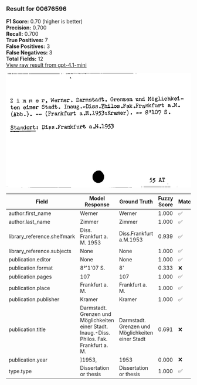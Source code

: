 ### Result for 00676596
**F1 Score:** 0.70 (higher is better)<br>**Precision:** 0.700<br>**Recall:** 0.700<br>**True Positives:** 7<br>**False Positives:** 3<br>**False Negatives:** 3<br>**Total Fields:** 12<br>[View raw result from gpt-4.1-mini](https://github.com/RISE-UNIBAS/humanities_data_benchmark/blob/main/results/2025-10-02/T0161/request_T0161_00676596.json)

<img src="https://github.com/RISE-UNIBAS/humanities_data_benchmark/blob/main/benchmarks/zettelkatalog/images/00676596.jpg?raw=true" alt="00676596" width="600px">

| Field | Model Response | Ground Truth | Fuzzy Score | Match |
|-------|----------------|--------------|-------------|-------|
| author.first_name | Werner | Werner | 1.000 | ✅ |
| author.last_name | Zimmer | Zimmer | 1.000 | ✅ |
| library_reference.shelfmark | Diss. Frankfurt a. M. 1953 | Diss.Frankfurt a.M.1953 | 0.939 | ✅ |
| library_reference.subjects | None | None | 1.000 | ✅ |
| publication.editor | None | None | 1.000 | ✅ |
| publication.format | 8°'1'07 S. | 8' | 0.333 | ❌ |
| publication.pages | 107 | 107 | 1.000 | ✅ |
| publication.place | Frankfurt a. M. | Frankfurt a. M. | 1.000 | ✅ |
| publication.publisher | Kramer | Kramer | 1.000 | ✅ |
| publication.title | Darmstadt. Grenzen und Möglichkeiten einer Stadt. Inaug.-Diss. Philos. Fak. Frankfurt a. M. | Darmstadt. Grenzen und Möglichkeiten einer Stadt | 0.691 | ❌ |
| publication.year | ]1953, | 1953 | 0.000 | ❌ |
| type.type | Dissertation or thesis | Dissertation or thesis | 1.000 | ✅ |
